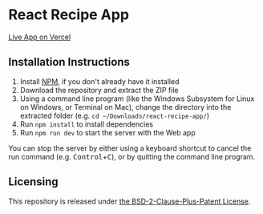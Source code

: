 # React Recipe App

[Live App on Vercel](https://react-recipe-app-tau.vercel.app/)

## Installation Instructions
1. Install [NPM](https://nodejs.org/en/download), if you don't already have it installed
2. Download the repository and extract the ZIP file
3. Using a command line program (like the Windows Subsystem for Linux on Windows, or Terminal on Mac), change the directory into the extracted folder (e.g. `cd ~/Downloads/react-recipe-app/`)
4. Run `npm install` to install dependencies
5. Run `npm run dev` to start the server with the Web app

You can stop the server by either using a keyboard shortcut to cancel the run command (e.g. <kbd>Control</kbd>+<kbd>C</kbd>), or by quitting the command line program.

## Licensing
This repository is released under [the BSD-2-Clause-Plus-Patent License](https://spdx.org/licenses/BSD-2-Clause-Patent).
